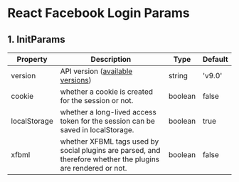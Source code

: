 # React Facebook Login Params

## 1. InitParams

| Property     | Description                                                                                                  | Type    | Default |
| ------------ | ------------------------------------------------------------------------------------------------------------ | ------- | ------- |
| version      | API version ([available versions](https://developers.facebook.com/docs/graph-api/changelog))                 | string  | 'v9.0'  |
| cookie       | whether a cookie is created for the session or not.                                                          | boolean | false   |
| localStorage | whether a long-lived access token for the session can be saved in localStorage.                              | boolean | true    |
| xfbml        | whether XFBML tags used by social plugins are parsed, and therefore whether the plugins are rendered or not. | boolean | false   |
